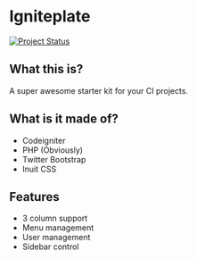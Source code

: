 # Igniteplate
[![Project Status](http://stillmaintained.com/aniketpant/igniteplate.png)](https://stillmaintained.com/aniketpant/igniteplate)

## What this is?

A super awesome starter kit for your CI projects.

## What is it made of?

 * Codeigniter
 * PHP (Obviously)
 * Twitter Bootstrap
 * Inuit CSS

## Features

 * 3 column support
 * Menu management
 * User management
 * Sidebar control
